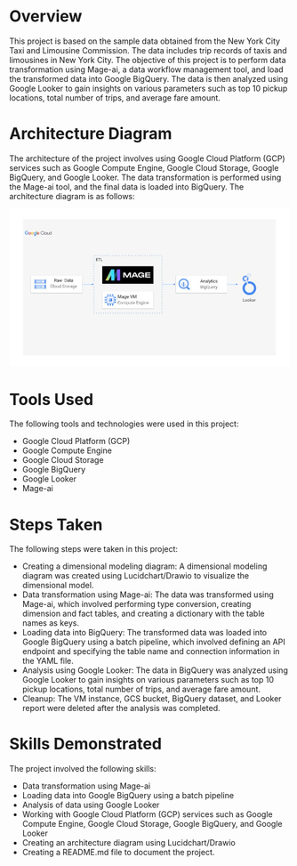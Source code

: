 # Overview
This project is based on the sample data obtained from the New York City Taxi and Limousine Commission. The data includes trip records of taxis and limousines in New York City. The objective of this project is to perform data transformation using Mage-ai, a data workflow management tool, and load the transformed data into Google BigQuery. The data is then analyzed using Google Looker to gain insights on various parameters such as top 10 pickup locations, total number of trips, and average fare amount.

# Architecture Diagram
The architecture of the project involves using Google Cloud Platform (GCP) services such as Google Compute Engine, Google Cloud Storage, Google BigQuery, and Google Looker. The data transformation is performed using the Mage-ai tool, and the final data is loaded into BigQuery. The architecture diagram is as follows:

![Architecture Diagram](./architecture.jpg)

# Tools Used
The following tools and technologies were used in this project:
- Google Cloud Platform (GCP)
- Google Compute Engine
- Google Cloud Storage
- Google BigQuery
- Google Looker
- Mage-ai

# Steps Taken
The following steps were taken in this project:
- Creating a dimensional modeling diagram: A dimensional modeling diagram was created using Lucidchart/Drawio to visualize the dimensional model.
- Data transformation using Mage-ai: The data was transformed using Mage-ai, which involved performing type conversion, creating dimension and fact tables, and creating a dictionary with the table names as keys.
- Loading data into BigQuery: The transformed data was loaded into Google BigQuery using a batch pipeline, which involved defining an API endpoint and specifying the table name and connection information in the YAML file.
- Analysis using Google Looker: The data in BigQuery was analyzed using Google Looker to gain insights on various parameters such as top 10 pickup locations, total number of trips, and average fare amount.
- Cleanup: The VM instance, GCS bucket, BigQuery dataset, and Looker report were deleted after the analysis was completed.

# Skills Demonstrated
The project involved the following skills:
- Data transformation using Mage-ai
- Loading data into Google BigQuery using a batch pipeline
- Analysis of data using Google Looker
- Working with Google Cloud Platform (GCP) services such as Google Compute Engine, Google Cloud Storage, Google BigQuery, and Google Looker
- Creating an architecture diagram using Lucidchart/Drawio
- Creating a README.md file to document the project.